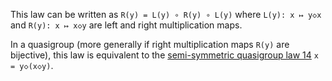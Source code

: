 This law can be written as `R(y) = L(y) ∘ R(y) ∘ L(y)` where `L(y): x ↦ y◇x` and `R(y): x ↦ x◇y` are left and right multiplication maps.

In a quasigroup (more generally if right multiplication maps `R(y)` are bijective), this law is equivalent to the [semi-symmetric quasigroup law 14](https://teorth.github.io/equational_theories/implications/?14) `x = y◇(x◇y)`.
